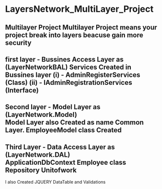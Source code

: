 # LayersNetwork_MultiLayer_Project
Multilayer Project 
Multilayer Project means your project break into layers  beacuse gain more security
---------------------------------------------
first layer  - Bussines Access Layer as (LayerNetworkBAL)
Services Created in Bussines layer 
(i) - AdminRegisterServices (Class)
(ii) - IAdminRegistrationServices (Interface)
-------------------------------------------
Second layer - Model Layer as (LayerNetwork.Model)    
 Model Layer also Created as name Common Layer.
 EmployeeModel class Created
 ------------------------------------
 Third Layer - Data Access Layer as (LayerNetwork.DAL)      
ApplicationDbContext
Employee class
Repository
Unitofwork
-----------------------------------------
I also Created JQUERY DataTable
and Validations
